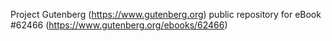 Project Gutenberg (https://www.gutenberg.org) public repository for
eBook #62466 (https://www.gutenberg.org/ebooks/62466)
